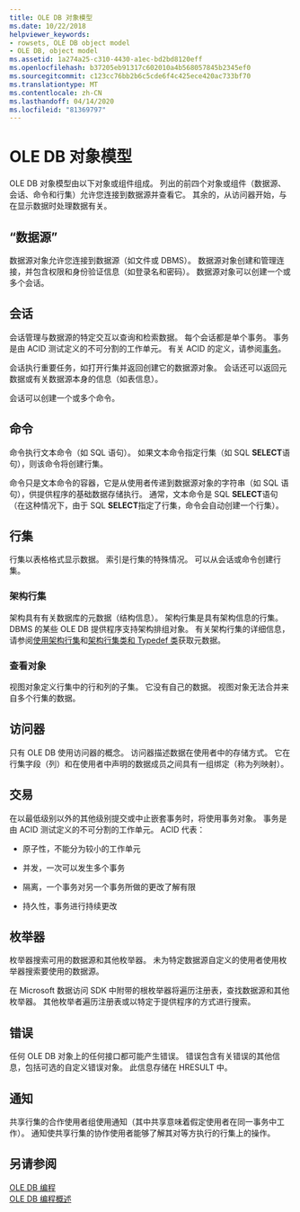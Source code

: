 ```yaml
---
title: OLE DB 对象模型
ms.date: 10/22/2018
helpviewer_keywords:
- rowsets, OLE DB object model
- OLE DB, object model
ms.assetid: 1a274a25-c310-4430-a1ec-bd2bd8120eff
ms.openlocfilehash: b37205eb91317c602010a4b568057845b2345ef0
ms.sourcegitcommit: c123cc76bb2b6c5cde6f4c425ece420ac733bf70
ms.translationtype: MT
ms.contentlocale: zh-CN
ms.lasthandoff: 04/14/2020
ms.locfileid: "81369797"
---
```

# <a name="ole-db-object-model"></a>OLE DB 对象模型

OLE DB 对象模型由以下对象或组件组成。 列出的前四个对象或组件（数据源、会话、命令和行集）允许您连接到数据源并查看它。 其余的，从访问器开始，与在显示数据时处理数据有关。

## <a name="data-sources"></a>“数据源”

数据源对象允许您连接到数据源（如文件或 DBMS）。 数据源对象创建和管理连接，并包含权限和身份验证信息（如登录名和密码）。 数据源对象可以创建一个或多个会话。

## <a name="sessions"></a>会话

会话管理与数据源的特定交互以查询和检索数据。 每个会话都是单个事务。 事务是由 ACID 测试定义的不可分割的工作单元。 有关 ACID 的定义，请参阅[事务](#vcconoledbcomponents_transactions)。

会话执行重要任务，如打开行集并返回创建它的数据源对象。 会话还可以返回元数据或有关数据源本身的信息（如表信息）。

会话可以创建一个或多个命令。

## <a name="commands"></a>命令

命令执行文本命令（如 SQL 语句）。 如果文本命令指定行集（如 SQL **SELECT**语句），则该命令将创建行集。

命令只是文本命令的容器，它是从使用者传递到数据源对象的字符串（如 SQL 语句），供提供程序的基础数据存储执行。 通常，文本命令是 SQL **SELECT**语句（在这种情况下，由于 SQL **SELECT**指定了行集，命令会自动创建一个行集）。

## <a name="rowsets"></a>行集

行集以表格格式显示数据。 索引是行集的特殊情况。 可以从会话或命令创建行集。

### <a name="schema-rowsets"></a>架构行集

架构具有有关数据库的元数据（结构信息）。 架构行集是具有架构信息的行集。 DBMS 的某些 OLE DB 提供程序支持架构排组对象。 有关架构行集的详细信息，请参阅[使用架构行集](../../data/oledb/obtaining-metadata-with-schema-rowsets.md)和[架构行集类和 Typedef 类](../../data/oledb/schema-rowset-classes-and-typedef-classes.md)获取元数据。

### <a name="view-objects"></a>查看对象

视图对象定义行集中的行和列的子集。 它没有自己的数据。 视图对象无法合并来自多个行集的数据。

## <a name="accessors"></a>访问器

只有 OLE DB 使用访问器的概念。 访问器描述数据在使用者中的存储方式。 它在行集字段（列）和在使用者中声明的数据成员之间具有一组绑定（称为列映射）。

## <a name="transactions"></a><a name="vcconoledbcomponents_transactions"></a>交易

在以最低级别以外的其他级别提交或中止嵌套事务时，将使用事务对象。 事务是由 ACID 测试定义的不可分割的工作单元。 ACID 代表：

- 原子性，不能分为较小的工作单元

- 并发，一次可以发生多个事务

- 隔离，一个事务对另一个事务所做的更改了解有限

- 持久性，事务进行持续更改

## <a name="enumerators"></a>枚举器

枚举器搜索可用的数据源和其他枚举器。 未为特定数据源自定义的使用者使用枚举器搜索要使用的数据源。

在 Microsoft 数据访问 SDK 中附带的根枚举器将遍历注册表，查找数据源和其他枚举器。 其他枚举者遍历注册表或以特定于提供程序的方式进行搜索。

## <a name="errors"></a>错误

任何 OLE DB 对象上的任何接口都可能产生错误。 错误包含有关错误的其他信息，包括可选的自定义错误对象。 此信息存储在 HRESULT 中。

## <a name="notifications"></a>通知

共享行集的合作使用者组使用通知（其中共享意味着假定使用者在同一事务中工作）。 通知使共享行集的协作使用者能够了解其对等方执行的行集上的操作。

## <a name="see-also"></a>另请参阅

[OLE DB 编程](../../data/oledb/ole-db-programming.md)<br/>
[OLE DB 编程概述](../../data/oledb/ole-db-programming-overview.md)
